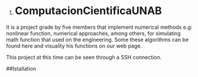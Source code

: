 1. # ComputacionCientificaUNAB

It is a project grade by five members that implement numerical methods e.g: nonlinear function, numerical approaches, among others, for simulating math function that used on the engineering. Some these algorithms can be found here and visuality his functions on our web page.

This project at this time can be seen through a SSH connection.

##Istallation

